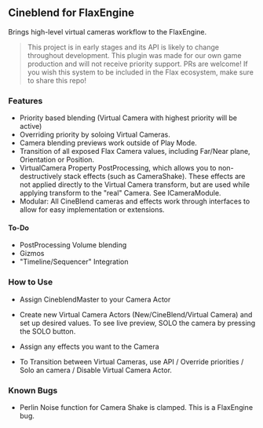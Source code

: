 ## Cineblend for FlaxEngine
Brings high-level virtual cameras workflow to the FlaxEngine. 
> This project is in early stages and its API is likely to change throughout development. This plugin was made for our own game production and will not receive priority support. PRs are welcome! If you wish this system to be included in the Flax ecosystem, make sure to share this repo!

### Features
- Priority based blending (Virtual Camera with highest priority will be active)
- Overriding priority by soloing Virtual Cameras.
- Camera blending previews work outside of Play Mode.
- Transition of all exposed Flax Camera values, including Far/Near plane, Orientation or Position.
- VirtualCamera Property PostProcessing, which allows you to non-destructively stack effects (such as CameraShake). These effects are not applied directly to the Virtual Camera transform, but are used while applying transform to the "real" Camera. See ICameraModule.
- Modular: All CineBlend cameras and effects work through interfaces to allow for easy implementation or extensions.

#### To-Do
- PostProcessing Volume blending
- Gizmos
- "Timeline/Sequencer" Integration

### How to Use  
- Assign CineblendMaster to your Camera Actor
- Create new Virtual Camera Actors (New/CineBlend/Virtual Camera) and set up desired values. To see live preview, SOLO the camera by pressing the SOLO button.
- Assign any effects you want to the Camera

- To Transition between Virtual Cameras, use API / Override priorities / Solo an camera / Disable Virtual Camera Actor.

### Known Bugs
- Perlin Noise function for Camera Shake is clamped. This is a FlaxEngine bug. 
